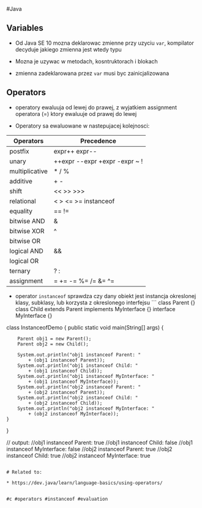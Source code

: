 #Java

## Variables

* Od Java SE 10 mozna deklarowac zmienne przy uzyciu ```var```, kompilator decyduje jakiego zmienna jest wtedy typu

* Mozna je uzywac w metodach, kosntruktorach i blokach

* zmienna zadeklarowana przez ```var``` musi byc zainicjalizowana

## Operators

* operatory ewaluuja od lewej do prawej, z wyjatkiem assignment operatora (=) ktory ewaluuje od prawej do lewej

* Operatory sa ewaluowane w nastepujacej kolejnosci:

| Operators | Precedence |
| ------------ | ------------ |
| postfix | expr++ expr-- |
| unary | ++expr --expr +expr -expr ~ ! |
| multiplicative | * / % |
| additive | + - |
| shift | << >> >>> |
| relational | < > <= >= instanceof |
| equality | == != |
| bitwise AND | & |
| bitwise XOR | ^ |
| bitwise OR | | |
| logical AND | && |
| logical OR | || |
| ternary | ? : |
| assignment | = += -= %= /= &= ^= |= <<= >>= >>>= |

* operator ```instanceof``` sprawdza czy dany obiekt jest instancja okreslonej klasy, subklasy, lub korzysta z okreslonego interfejsu ```
class Parent {}
class Child extends Parent implements MyInterface {}
interface MyInterface {}

class InstanceofDemo {
    public static void main(String[] args) {

        Parent obj1 = new Parent();
        Parent obj2 = new Child();

        System.out.println("obj1 instanceof Parent: "
            + (obj1 instanceof Parent));
        System.out.println("obj1 instanceof Child: "
            + (obj1 instanceof Child));
        System.out.println("obj1 instanceof MyInterface: "
            + (obj1 instanceof MyInterface));
        System.out.println("obj2 instanceof Parent: "
            + (obj2 instanceof Parent));
        System.out.println("obj2 instanceof Child: "
            + (obj2 instanceof Child));
        System.out.println("obj2 instanceof MyInterface: "
            + (obj2 instanceof MyInterface));
    }
}

// output: 
//obj1 instanceof Parent: true
//obj1 instanceof Child: false
//obj1 instanceof MyInterface: false
//obj2 instanceof Parent: true
//obj2 instanceof Child: true
//obj2 instanceof MyInterface: true
```

# Related to: 

* https://dev.java/learn/language-basics/using-operators/


#c #operators #instanceof #evaluation
